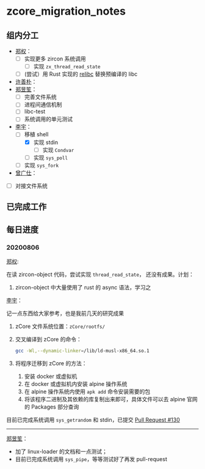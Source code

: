 # zcore_migration_notes

## 组内分工

* [郑权](https://github.com/VitalyAnkh)：
  * [ ] 实现更多 zircon 系统调用
    * [ ] 实现 `zx_thread_read_state`
  * [ ] (尝试）用 Rust 实现的 [relibc](https://gitlab.redox-os.org/redox-os/relibc) 替换预编译的 libc
* [许善朴](https://github.com/xushanpu123)：
* [郑昱笙](https://github.com/yunwei37)：
  * [ ] 完善文件系统
  * [ ] 进程间通信机制
  * [ ] libc-test
  * [ ] 系统调用的单元测试
* [李宇](https://github.com/wfly1998)：
  * [ ] 移植 shell
    * [x] 实现 stdin
      * [ ] 实现 `Condvar`
    * [ ] 实现 `sys_poll`
  * [ ] 实现 `sys_fork`
* [曾广仕](https://github.com/NameAvailable319)：
 *[ ] 对接文件系统

## 已完成工作

## 每日进度

### 20200806

[郑权](https://github.com/VitalyAnkh):

在读 zircon-object 代码，尝试实现 `thread_read_state`， 还没有成果。计划：

1. zircon-object 中大量使用了 rust 的 async 语法，学习之

[李宇](https://github.com/wfly1998)：

记一点东西给大家参考，也是我前几天的研究成果

1. zCore 文件系统位置：`zCore/rootfs/`

2. 交叉编译到 zCore 的命令：

   ```sh
   gcc -Wl,--dynamic-linker=/lib/ld-musl-x86_64.so.1
   ```

3. 将程序迁移到 zCore 的方法：

   1. 安装 docker 或虚拟机
   2. 在 docker 或虚拟机内安装 alpine 操作系统
   3. 在 alpine 操作系统内使用 `apk add` 命令安装需要的包
   4. 将该程序二进制及其依赖的库复制出来即可，具体文件可以去 alpine 官网的 Packages 部分查询

目前已完成系统调用 `sys_getrandom` 和 stdin，已提交 [Pull Request #130](https://github.com/rcore-os/zCore/pull/130)

---

[郑昱笙](https://github.com/yunwei37)：

- 加了 linux-loader 的文档和一点测试；
- 目前已完成系统调用 `sys_pipe`，等等测试好了再发 pull-request
